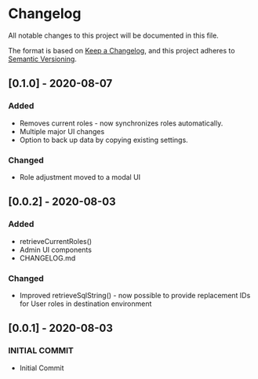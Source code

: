 # Changelog

All notable changes to this project will be documented in this file.

The format is based on [Keep a Changelog](https://keepachangelog.com/en/1.0.0/),
and this project adheres to [Semantic Versioning](https://semver.org/spec/v2.0.0.html).

## [0.1.0] - 2020-08-07

### Added

- Removes current roles - now synchronizes roles automatically.
- Multiple major UI changes
- Option to back up data by copying existing settings.

### Changed

- Role adjustment moved to a modal UI

## [0.0.2] - 2020-08-03

### Added

- retrieveCurrentRoles()
- Admin UI components
- CHANGELOG.md

### Changed

- Improved retrieveSqlString() - now possible to provide replacement IDs for User roles in destination environment

## [0.0.1] - 2020-08-03

### INITIAL COMMIT

- Initial Commit
